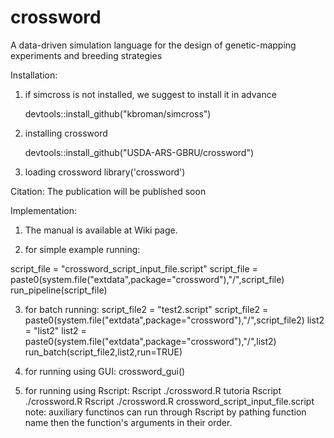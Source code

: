 # crossword
A data-driven simulation language for the design of genetic-mapping experiments and breeding strategies

Installation:
1. if simcross is not installed, we suggest to install it in advance
    
    devtools::install_github("kbroman/simcross")

2. installing crossword          
    
    devtools::install_github("USDA-ARS-GBRU/crossword")

3. loading crossword
    library('crossword')

Citation: The publication will be published soon

Implementation:

1. The manual is available at Wiki page.

2. for simple example running:
  
  script_file = "crossword_script_input_file.script"
  script_file = paste0(system.file("extdata",package="crossword"),"/",script_file)
  run_pipeline(script_file)

3. for batch running:
  script_file2 = "test2.script"
  script_file2 = paste0(system.file("extdata",package="crossword"),"/",script_file2)
  list2 = "list2"
  list2 = paste0(system.file("extdata",package="crossword"),"/",list2)
  run_batch(script_file2,list2,run=TRUE)
4. for running using GUI:
    crossword_gui()

5. for running using Rscript:
  Rscript ./crossword.R tutoria
  Rscript ./crossword.R Rscript ./crossword.R crossword_script_input_file.script
  note: auxiliary functinos can run through Rscript by pathing function name then the function's arguments in their order.
